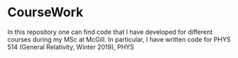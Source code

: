 # CourseWork

In this repository one can find code that I have developed for different courses during my MSc at McGill. In particular, I have written code for PHYS 514 (General Relativity, Winter 2019), PHYS 
